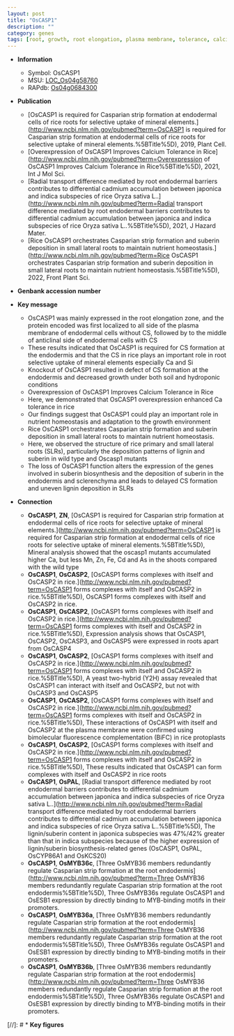 ```yaml
---
layout: post
title: "OsCASP1"
description: ""
category: genes
tags: [root, growth, root elongation, plasma membrane, tolerance, calcium, homeostasis, lateral root, lignin, Casparian strip]
---
```


* **Information**  
    + Symbol: OsCASP1  
    + MSU: [LOC_Os04g58760](http://rice.uga.edu/cgi-bin/ORF_infopage.cgi?orf=LOC_Os04g58760)  
    + RAPdb: [Os04g0684300](http://rapdb.dna.affrc.go.jp/viewer/gbrowse_details/irgsp1?name=Os04g0684300)  

* **Publication**  
    + [OsCASP1 is required for Casparian strip formation at endodermal cells of rice roots for selective uptake of mineral elements.](http://www.ncbi.nlm.nih.gov/pubmed?term=OsCASP1 is required for Casparian strip formation at endodermal cells of rice roots for selective uptake of mineral elements.%5BTitle%5D), 2019, Plant Cell.
    + [Overexpression of OsCASP1 Improves Calcium Tolerance in Rice](http://www.ncbi.nlm.nih.gov/pubmed?term=Overexpression of OsCASP1 Improves Calcium Tolerance in Rice%5BTitle%5D), 2021, Int J Mol Sci.
    + [Radial transport difference mediated by root endodermal barriers contributes to differential cadmium accumulation between japonica and indica subspecies of rice Oryza sativa L..](http://www.ncbi.nlm.nih.gov/pubmed?term=Radial transport difference mediated by root endodermal barriers contributes to differential cadmium accumulation between japonica and indica subspecies of rice Oryza sativa L..%5BTitle%5D), 2021, J Hazard Mater.
    + [Rice OsCASP1 orchestrates Casparian strip formation and suberin deposition in small lateral roots to maintain nutrient homeostasis.](http://www.ncbi.nlm.nih.gov/pubmed?term=Rice OsCASP1 orchestrates Casparian strip formation and suberin deposition in small lateral roots to maintain nutrient homeostasis.%5BTitle%5D), 2022, Front Plant Sci.

* **Genbank accession number**  

* **Key message**  
    + OsCASP1 was mainly expressed in the root elongation zone, and the protein encoded was first localized to all side of the plasma membrane of endodermal cells without CS, followed by to the middle of anticlinal side of endodermal cells with CS
    + These results indicated that OsCASP1 is required for CS formation at the endodermis and that the CS in rice plays an important role in root selective uptake of mineral elements especially Ca and Si
    + Knockout of OsCASP1 resulted in defect of CS formation at the endodermis and decreased growth under both soil and hydroponic conditions
    + Overexpression of OsCASP1 Improves Calcium Tolerance in Rice
    + Here, we demonstrated that OsCASP1 overexpression enhanced Ca tolerance in rice
    + Our findings suggest that OsCASP1 could play an important role in nutrient homeostasis and adaptation to the growth environment
    + Rice OsCASP1 orchestrates Casparian strip formation and suberin deposition in small lateral roots to maintain nutrient homeostasis.
    + Here, we observed the structure of rice primary and small lateral roots (SLRs), particularly the deposition patterns of lignin and suberin in wild type and Oscasp1 mutants
    + The loss of OsCASP1 function alters the expression of the genes involved in suberin biosynthesis and the deposition of suberin in the endodermis and sclerenchyma and leads to delayed CS formation and uneven lignin deposition in SLRs

* **Connection**  
    + __OsCASP1__, __ZN__, [OsCASP1 is required for Casparian strip formation at endodermal cells of rice roots for selective uptake of mineral elements.](http://www.ncbi.nlm.nih.gov/pubmed?term=OsCASP1 is required for Casparian strip formation at endodermal cells of rice roots for selective uptake of mineral elements.%5BTitle%5D),  Mineral analysis showed that the oscasp1 mutants accumulated higher Ca, but less Mn, Zn, Fe, Cd and As in the shoots compared with the wild type
    + __OsCASP1__, __OsCASP2__, [OsCASP1 forms complexes with itself and OsCASP2 in rice.](http://www.ncbi.nlm.nih.gov/pubmed?term=OsCASP1 forms complexes with itself and OsCASP2 in rice.%5BTitle%5D), OsCASP1 forms complexes with itself and OsCASP2 in rice.
    + __OsCASP1__, __OsCASP2__, [OsCASP1 forms complexes with itself and OsCASP2 in rice.](http://www.ncbi.nlm.nih.gov/pubmed?term=OsCASP1 forms complexes with itself and OsCASP2 in rice.%5BTitle%5D),  Expression analysis shows that OsCASP1, OsCASP2, OsCASP3, and OsCASP5 were expressed in roots apart from OsCASP4
    + __OsCASP1__, __OsCASP2__, [OsCASP1 forms complexes with itself and OsCASP2 in rice.](http://www.ncbi.nlm.nih.gov/pubmed?term=OsCASP1 forms complexes with itself and OsCASP2 in rice.%5BTitle%5D),  A yeast two-hybrid (Y2H) assay revealed that OsCASP1 can interact with itself and OsCASP2, but not with OsCASP3 and OsCASP5
    + __OsCASP1__, __OsCASP2__, [OsCASP1 forms complexes with itself and OsCASP2 in rice.](http://www.ncbi.nlm.nih.gov/pubmed?term=OsCASP1 forms complexes with itself and OsCASP2 in rice.%5BTitle%5D),  These interactions of OsCASP1 with itself and OsCASP2 at the plasma membrane were confirmed using bimolecular fluorescence complementation (BiFC) in rice protoplasts
    + __OsCASP1__, __OsCASP2__, [OsCASP1 forms complexes with itself and OsCASP2 in rice.](http://www.ncbi.nlm.nih.gov/pubmed?term=OsCASP1 forms complexes with itself and OsCASP2 in rice.%5BTitle%5D),  These results indicated that OsCASP1 can form complexes with itself and OsCASP2 in rice roots
    + __OsCASP1__, __OsPAL__, [Radial transport difference mediated by root endodermal barriers contributes to differential cadmium accumulation between japonica and indica subspecies of rice Oryza sativa L..](http://www.ncbi.nlm.nih.gov/pubmed?term=Radial transport difference mediated by root endodermal barriers contributes to differential cadmium accumulation between japonica and indica subspecies of rice Oryza sativa L..%5BTitle%5D),  The lignin/suberin content in japonica subspecies was 47%/42% greater than that in indica subspecies because of the higher expression of lignin/suberin biosynthesis-related genes (OsCASP1, OsPAL, OsCYP86A1 and OsKCS20)
    + __OsCASP1__, __OsMYB36c__, [Three OsMYB36 members redundantly regulate Casparian strip formation at the root endodermis](http://www.ncbi.nlm.nih.gov/pubmed?term=Three OsMYB36 members redundantly regulate Casparian strip formation at the root endodermis%5BTitle%5D), Three OsMYB36s regulate OsCASP1 and OsESB1 expression by directly binding to MYB-binding motifs in their promoters.
    + __OsCASP1__, __OsMYB36a__, [Three OsMYB36 members redundantly regulate Casparian strip formation at the root endodermis](http://www.ncbi.nlm.nih.gov/pubmed?term=Three OsMYB36 members redundantly regulate Casparian strip formation at the root endodermis%5BTitle%5D), Three OsMYB36s regulate OsCASP1 and OsESB1 expression by directly binding to MYB-binding motifs in their promoters.
    + __OsCASP1__, __OsMYB36b__, [Three OsMYB36 members redundantly regulate Casparian strip formation at the root endodermis](http://www.ncbi.nlm.nih.gov/pubmed?term=Three OsMYB36 members redundantly regulate Casparian strip formation at the root endodermis%5BTitle%5D), Three OsMYB36s regulate OsCASP1 and OsESB1 expression by directly binding to MYB-binding motifs in their promoters.

[//]: # * **Key figures**  


